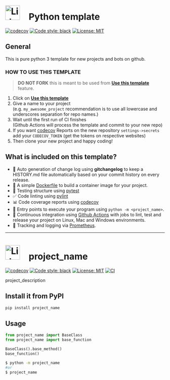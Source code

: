 # <img src="https://docs.lido.fi/img/logo.svg" alt="Lido" width="46"/> Python template 

[![codecov](https://codecov.io/gh/lidofinance/python-base-template/branch/master/graph/badge.svg)](https://codecov.io/gh/lidofinance/lido-python-sdk)
[![Code style: black](https://img.shields.io/badge/code%20style-black-000000.svg)](https://github.com/psf/black)
[![License: MIT](https://img.shields.io/badge/License-MIT-yellow.svg)](https://opensource.org/licenses/MIT)

## General

This is pure python 3 template for new projects and bots on github.

### HOW TO USE THIS TEMPLATE

> **DO NOT FORK** this is meant to be used from **[Use this template](https://github.com/lidofinance/python-base-template/generate)** feature.

1. Click on **[Use this template](https://github.com/lidofinance/python-base-template/generate)**
3. Give a name to your project  
   (e.g. `my_awesome_project` recommendation is to use all lowercase and underscores separation for repo names.)
3. Wait until the first run of CI finishes  
   (Github Actions will process the template and commit to your new repo)
4. If you want [codecov](https://about.codecov.io/sign-up/) Reports 
  on the new repository `settings->secrets` add your `CODECOV_TOKEN` (get the tokens on respective websites)
5. Then clone your new project and happy coding!

## What is included on this template?

- 💬 Auto generation of change log using **gitchangelog** to keep a HISTORY.md file automatically based on your commit history on every release.
- 🐋 A simple [Dockerfile](Dockerfile) to build a container image for your project.  
- 🧪 Testing structure using [pytest](https://docs.pytest.org/en/latest/)
- ✅ Code linting using [pylint](https://pylint.org/)
- 📊 Code coverage reports using [codecov](https://about.codecov.io/sign-up/)
- 🎯 Entry points to execute your program using `python -m <project_name>`.
- 🔄 Continuous integration using [Github Actions](.github/workflows/) with jobs to lint, test and release your project on Linux, Mac and Windows environments.
- 🌊 Tracking and logging via [Prometheus](https://prometheus.io/).

<!--  DELETE THE LINES ABOVE THIS AND WRITE YOUR PROJECT README BELOW -->

---
# <img src="https://docs.lido.fi/img/logo.svg" alt="Lido" width="46"/> project_name

[![codecov](https://codecov.io/gh/lidofinance/python-base-template/branch/master/graph/badge.svg)](https://codecov.io/gh/lidofinance/lido-python-sdk)
[![Code style: black](https://img.shields.io/badge/code%20style-black-000000.svg)](https://github.com/psf/black)
[![License: MIT](https://img.shields.io/badge/License-MIT-yellow.svg)](https://opensource.org/licenses/MIT)
[![CI](https://github.com/lidofinance/python-base-template/actions/workflows/main.yml/tests.svg)](https://github.com/author_name/project_urlname/actions/workflows/main.yml)

project_description

## Install it from PyPI

```bash
pip install project_name
```

## Usage

```py
from project_name import BaseClass
from project_name import base_function

BaseClass().base_method()
base_function()
```

```bash
$ python -m project_name
#or
$ project_name
```